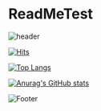 # ReadMeTest

![header](https://capsule-render.vercel.app/api?type=WAVING&color=auto&height=300&section=header&text=ReadMeTest&fontSize=90)

[![Hits](https://hits.seeyoufarm.com/api/count/incr/badge.svg?url=https%3A%2F%2Fgithub.com%2FYoodh%2F&count_bg=%2379C83D&title_bg=%23555555&icon=github.svg&icon_color=%23E7E7E7&title=Yooodh&edge_flat=false)](https://hits.seeyoufarm.com)

[![Top Langs](https://github-readme-stats.vercel.app/api/top-langs/?username=Yooodh)](https://github.com/Yooodh/github-readme-stats)

[![Anurag's GitHub stats](https://github-readme-stats.vercel.app/api?username=Yooodh)](https://github.com/Yooodh/github-readme-stats)

![Footer](https://capsule-render.vercel.app/api?type=waving&color=auto&height=200&section=footer)

